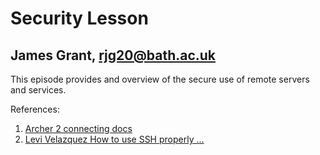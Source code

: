 # Security Lesson
## James Grant, rjg20@bath.ac.uk

This episode provides and overview of the secure use of remote servers and services.

References:

1. [Archer 2 connecting docs](https://docs.archer2.ac.uk/user-guide/connecting.html)
2. [Levi Velazquez How to use SSH properly ...](https://dev.to/levivm/how-to-use-ssh-and-ssh-agent-forwarding-more-secure-ssh-2c32)